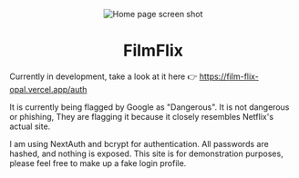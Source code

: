 <p align="center">
<img src="public/images/gh.png" alt="Home page screen shot" />
</p>

<h1 align="center">FilmFlix</h1>

<p>Currently in development, take a look at it here 👉 <a href="https://film-flix-opal.vercel.app/auth">https://film-flix-opal.vercel.app/auth</a></p>
<p>It is currently being flagged by Google as "Dangerous". It is not dangerous or phishing, They are flagging it because it closely resembles Netflix's actual site.</p>
<p>I am using NextAuth and bcrypt for authentication. All passwords are hashed, and nothing is exposed. This site is for demonstration purposes, please feel free to make up a fake login profile.</p>
